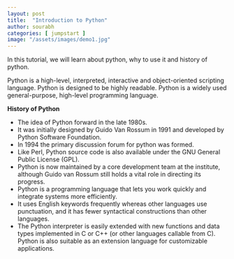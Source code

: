 ```yaml
---
layout: post
title:  "Introduction to Python"
author: sourabh
categories: [ jumpstart ]
image: "/assets/images/demo1.jpg"
---
```

In this tutorial, we will learn about python, why to use it and history of python.

Python is a high-level, interpreted, interactive and object-oriented scripting language. Python is designed to be highly readable. Python is a widely used general-purpose, high-level programming language.

**History of Python**

-   The idea of Python forward in the late 1980s.
-   It was initially designed by Guido Van Rossum in 1991 and developed by Python Software Foundation.
-   In 1994 the primary discussion forum for python was formed.
-   Like Perl, Python source code is also available under the GNU General Public License (GPL).
-   Python is now maintained by a core development team at the institute, although Guido van Rossum still holds a vital role in directing its progress.
-   Python is a programming language that lets you work quickly and integrate systems more efficiently.
-   It uses English keywords frequently whereas other languages use punctuation, and it has fewer syntactical constructions than other languages.
-   The Python interpreter is easily extended with new functions and data types implemented in C or C++ (or other languages callable from C). Python is also suitable as an extension language for customizable applications.
